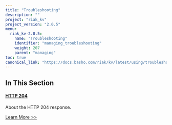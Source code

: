 ```yaml
---
title: "Troubleshooting"
description: ""
project: "riak_kv"
project_version: "2.0.5"
menu:
  riak_kv-2.0.5:
    name: "Troubleshooting"
    identifier: "managing_troubleshooting"
    weight: 207
    parent: "managing"
toc: true
canonical_link: "https://docs.basho.com/riak/kv/latest/using/troubleshooting"
---
```


[http 204]: ./http-204

## In This Section

#### [HTTP 204][http 204]

About the HTTP 204 response.

[Learn More >>][http 204]

